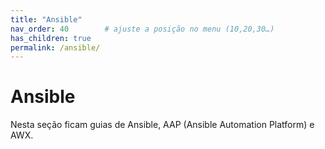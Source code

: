 ```yaml
---
title: "Ansible"
nav_order: 40        # ajuste a posição no menu (10,20,30…)
has_children: true
permalink: /ansible/
---
```


# Ansible

Nesta seção ficam guias de Ansible, AAP (Ansible Automation Platform) e AWX.
